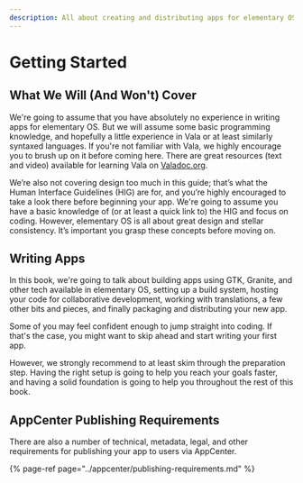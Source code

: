 ```yaml
---
description: All about creating and distributing apps for elementary OS
---
```


# Getting Started

## What We Will \(And Won't\) Cover

We're going to assume that you have absolutely no experience in writing apps for elementary OS. But we will assume some basic programming knowledge, and hopefully a little experience in Vala or at least similarly syntaxed languages. If you're not familiar with Vala, we highly encourage you to brush up on it before coming here. There are great resources \(text and video\) available for learning Vala on [Valadoc.org](https://valadoc.org/).

We’re also not covering design too much in this guide; that’s what the Human Interface Guidelines \(HIG\) are for, and you’re highly encouraged to take a look there before beginning your app. We're going to assume you have a basic knowledge of \(or at least a quick link to\) the HIG and focus on coding. However, elementary OS is all about great design and stellar consistency. It’s important you grasp these concepts before moving on.

## Writing Apps

In this book, we're going to talk about building apps using GTK, Granite, and other tech available in elementary OS, setting up a build system, hosting your code for collaborative development, working with translations, a few other bits and pieces, and finally packaging and distributing your new app.

Some of you may feel confident enough to jump straight into coding. If that's the case, you might want to skip ahead and start writing your first app.

However, we strongly recommend to at least skim through the preparation step. Having the right setup is going to help you reach your goals faster, and having a solid foundation is going to help you throughout the rest of this book.

## AppCenter Publishing Requirements

There are also a number of technical, metadata, legal, and other requirements for publishing your app to users via AppCenter.

{% page-ref page="../appcenter/publishing-requirements.md" %}

